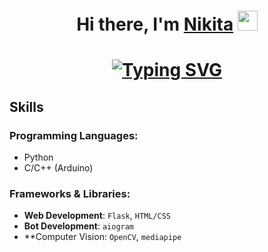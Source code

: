 <h1 align="center">Hi there, I'm <a href="https://daniilshat.ru/" target="_blank">Nikita</a> 
<img src="https://github.com/blackcater/blackcater/raw/main/images/Hi.gif" height="32"/></h1>
<h1 align="center"><a href="https://git.io/typing-svg"><img src="https://readme-typing-svg.herokuapp.com?font=Fira+Code&pause=1000&width=510&lines=Student+of+Physical+and+Computer+Sciences" alt="Typing SVG" /></a><a target="_blank"></a> 

## Skills
### Programming Languages:
- Python
- C/C++ (Arduino)

### Frameworks & Libraries:
- **Web Development**: `Flask`, `HTML/CSS`
- **Bot Development**: `aiogram`
- **Computer Vision: `OpenCV`, `mediapipe`






